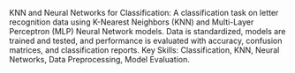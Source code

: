 KNN and Neural Networks for Classification: A classification task on letter recognition data using K-Nearest Neighbors (KNN) and Multi-Layer Perceptron (MLP) Neural Network models. 
Data is standardized, models are trained and tested, and performance is evaluated with accuracy, confusion matrices, and classification reports. 
Key Skills: Classification, KNN, Neural Networks, Data Preprocessing, Model Evaluation.
